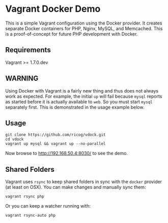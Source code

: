 # Vagrant Docker Demo

This is a simple Vagrant configuration using the Docker provider. It creates
separate Docker containers for PHP, Nginx, MySQL, and Memcached. This is a
proof-of-concept for future PHP development with Docker.

## Requirements

Vagrant >= 1.7.0.dev

## WARNING

Using Docker with Vagrant is a fairly new thing and thus does not always work
as expected. For example, the initial `up` will fail because `mysql` reports as
started before it is actually available to `web`. So you must start `mysql`
separately first. This is demonstrated in the usage example below.

## Usage

    git clone https://github.com/ricog/vdock.git
    cd vdock
    vagrant up mysql && vagrant up --no-parallel

Now browse to http://192.168.50.4:8030/ to see the demo.

## Shared Folders

Vagrant uses `rsync` to keep shared folders in sync with the `docker` provider
(at least on OSX). You can make changes and manually sync them:

    vagrant rsync php

Or you can keep a watcher running with:

    vagrant rsync-auto php

